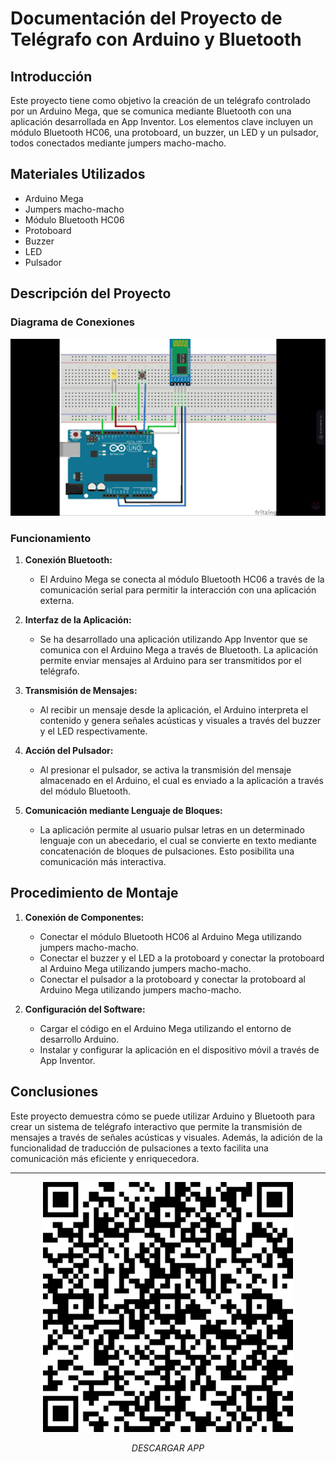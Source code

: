 # Documentación del Proyecto de Telégrafo con Arduino y Bluetooth

## Introducción

Este proyecto tiene como objetivo la creación de un telégrafo controlado por un Arduino Mega, que se comunica mediante Bluetooth con una aplicación desarrollada en App Inventor. Los elementos clave incluyen un módulo Bluetooth HC06, una protoboard, un buzzer, un LED y un pulsador, todos conectados mediante jumpers macho-macho.

## Materiales Utilizados

- Arduino Mega
- Jumpers macho-macho
- Módulo Bluetooth HC06
- Protoboard
- Buzzer
- LED
- Pulsador

## Descripción del Proyecto

### Diagrama de Conexiones

![Diagrama de Conexiones](img5.png)

### Funcionamiento

1. **Conexión Bluetooth:**
   - El Arduino Mega se conecta al módulo Bluetooth HC06 a través de la comunicación serial para permitir la interacción con una aplicación externa.

2. **Interfaz de la Aplicación:**
   - Se ha desarrollado una aplicación utilizando App Inventor que se comunica con el Arduino Mega a través de Bluetooth. La aplicación permite enviar mensajes al Arduino para ser transmitidos por el telégrafo.

3. **Transmisión de Mensajes:**
   - Al recibir un mensaje desde la aplicación, el Arduino interpreta el contenido y genera señales acústicas y visuales a través del buzzer y el LED respectivamente.

4. **Acción del Pulsador:**
   - Al presionar el pulsador, se activa la transmisión del mensaje almacenado en el Arduino, el cual es enviado a la aplicación a través del módulo Bluetooth.

5. **Comunicación mediante Lenguaje de Bloques:**
   - La aplicación permite al usuario pulsar letras en un determinado lenguaje con un abecedario, el cual se convierte en texto mediante concatenación de bloques de pulsaciones. Esto posibilita una comunicación más interactiva.

## Procedimiento de Montaje

1. **Conexión de Componentes:**
   - Conectar el módulo Bluetooth HC06 al Arduino Mega utilizando jumpers macho-macho.
   - Conectar el buzzer y el LED a la protoboard y conectar la protoboard al Arduino Mega utilizando jumpers macho-macho.
   - Conectar el pulsador a la protoboard y conectar la protoboard al Arduino Mega utilizando jumpers macho-macho.

2. **Configuración del Software:**
   - Cargar el código en el Arduino Mega utilizando el entorno de desarrollo Arduino.
   - Instalar y configurar la aplicación en el dispositivo móvil a través de App Inventor.

## Conclusiones

Este proyecto demuestra cómo se puede utilizar Arduino y Bluetooth para crear un sistema de telégrafo interactivo que permite la transmisión de mensajes a través de señales acústicas y visuales. Además, la adición de la funcionalidad de traducción de pulsaciones a texto facilita una comunicación más eficiente y enriquecedora.

---
 <p align="center">
  <img src="qr.png" width="400" />
</p>
<p align="center">
  <i>DESCARGAR APP</i>
</p>

